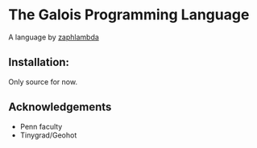 # The Galois Programming Language

A language by [zaphlambda](https://zaph.dev)

## Installation:

Only source for now.

## Acknowledgements

- Penn faculty
- Tinygrad/Geohot
